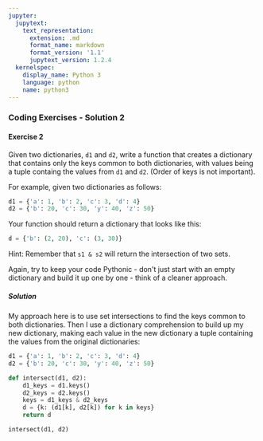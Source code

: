 ```yaml
---
jupyter:
  jupytext:
    text_representation:
      extension: .md
      format_name: markdown
      format_version: '1.1'
      jupytext_version: 1.2.4
  kernelspec:
    display_name: Python 3
    language: python
    name: python3
---
```


### Coding Exercises - Solution 2


#### Exercise 2


Given two dictionaries, `d1` and `d2`, write a function that creates a dictionary that contains only the keys common to both dictionaries, with values being a tuple containg the values from `d1` and `d2`. (Order of keys is not important).


For example, given two dictionaries as follows:

```python
d1 = {'a': 1, 'b': 2, 'c': 3, 'd': 4}
d2 = {'b': 20, 'c': 30, 'y': 40, 'z': 50}
```

Your function should return a dictionary that looks like this:

```python
d = {'b': (2, 20), 'c': (3, 30)}
```

Hint: Remember that `s1 & s2` will return the intersection of two sets.


Again, try to keep your code Pythonic - don't just start with an empty dictionary and build it up one by one - think of a cleaner approach.


##### Solution


My approach here is to use set intersections to find the keys common to both dictionaries.
Then I use a dictionary comprehension to build up my new dictionary, making each value in the new dictionary a tuple containing the values from the original dictionaries:

```python
d1 = {'a': 1, 'b': 2, 'c': 3, 'd': 4}
d2 = {'b': 20, 'c': 30, 'y': 40, 'z': 50}

def intersect(d1, d2):
    d1_keys = d1.keys()
    d2_keys = d2.keys()
    keys = d1_keys & d2_keys
    d = {k: (d1[k], d2[k]) for k in keys}
    return d
```

```python
intersect(d1, d2)
```
